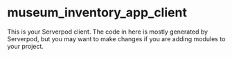 # museum_inventory_app_client

This is your Serverpod client. The code in here is mostly generated by
Serverpod, but you may want to make changes if you are adding modules to your
project.
